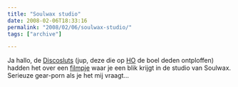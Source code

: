 ```yaml
---
title: "Soulwax studio"
date: 2008-02-06T18:33:16
permalink: "2008/02/06/soulwax-studio/"
tags: ["archive"]

---
```

Ja hallo, de [Discosluts](http://discosluts.blogspot.com/ "http://discosluts.blogspot.com") (jup, deze die op [HO](http://oudesite.scoutsengidsenvlaanderen.be/herfstontmoeting/ "http://oudesite.scoutsengidsenvlaanderen.be/herfstontmoeting/") de boel deden ontploffen) hadden het over een [filmpje](http://discosluts.blogspot.com/2008/02/soulwax.html "http://discosluts.blogspot.com/2008/02/soulwax.html") waar je een blik krijgt in de studio van Soulwax. Serieuze gear-porn als je het mij vraagt…
